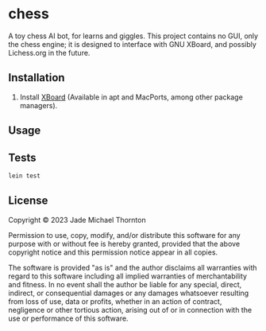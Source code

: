 # chess

A toy chess AI bot, for learns and giggles. This project contains no GUI, only the chess engine; it is designed to interface with GNU XBoard, and possibly Lichess.org in the future.

## Installation

1. Install [XBoard](https://www.gnu.org/software/xboard/) (Available in apt and MacPorts, among other package managers).

## Usage

## Tests

``` sh
lein test
```

## License

Copyright © 2023 Jade Michael Thornton

Permission to use, copy, modify, and/or distribute this software for any
purpose with or without fee is hereby granted, provided that the above
copyright notice and this permission notice appear in all copies.

The software is provided "as is" and the author disclaims all warranties
with regard to this software including all implied warranties of
merchantability and fitness. In no event shall the author be liable for
any special, direct, indirect, or consequential damages or any damages
whatsoever resulting from loss of use, data or profits, whether in an
action of contract, negligence or other tortious action, arising out of
or in connection with the use or performance of this software.
